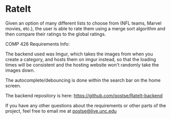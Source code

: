 # RateIt

Given an option of many different lists to choose from (NFL teams, Marvel movies, etc.), the user is able to rate them using a merge sort algorithm and then compare their ratings to the global ratings.

COMP 426 Requirements Info:

The backend used was Imgur, which takes the images from when you create a category, and hosts them on imgur instead, so that the loading times will be consistent and the hosting website won't randomly take the images down.

The autocomplete/debouncing is done within the search bar on the home screen.

The backend repository is here:
https://github.com/postse/RateIt-backend

If you have any other questions about the requirements or other parts of the project, feel free to email me at postse@live.unc.edu
